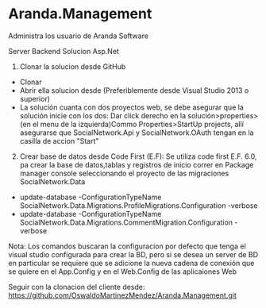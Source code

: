 # Aranda.Management
Administra los usuario de Aranda Software

Server Backend
Solucion Asp.Net

1. Clonar la solucion desde GitHub
 - Clonar 
 - Abrir ella solucion desde (Preferiblemente desde Visual Studio 2013 o superior)
 - La solución cuanta con dos proyectos web, se debe asegurar que la solución inicie con los dos:
	Dar click derecho en la solución>properties>(en el menu de la izquierda)Commo Properties>StartUp projects, allí asegurarse que
	SocialNetwork.Api y SocialNetwork.OAuth tengan en la casilla de accion "Start"

2. Crear base de datos desde Code First (E.F):
 Se utiliza code first E.F. 6.0, pa crear la base de datos,tablas y registros de inicio correr en Package manager console
 seleccionando el proyecto de las migraciones SocialNetwork.Data
 - update-database -ConfigurationTypeName SocialNetwork.Data.Migrations.ProfileMigrations.Configuration -verbose
 - update-database -ConfigurationTypeName SocialNetwork.Data.Migrations.CommentMigration.Configuration -verbose
 
 Nota: Los comandos buscaran la configuracion por defecto que tenga el visual studio configurada para crear la BD, pero si se desea un server de BD
 en particular se requiere que se adicione la nueva cadena de conexión que se quiere en el App.Config y en el Web.Config de las aplicaiones Web
 
 Seguir con la clonacion del cliente desde: https://github.com/OswaldoMartinezMendez/Aranda.Management.git
